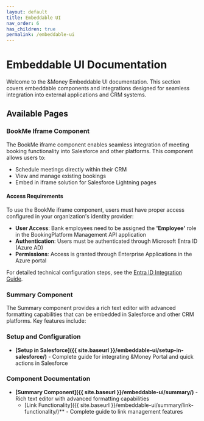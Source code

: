 ```yaml
---
layout: default
title: Embeddable UI
nav_order: 6
has_children: true
permalink: /embeddable-ui
---
```


# Embeddable UI Documentation

Welcome to the &Money Embeddable UI documentation. This section covers embeddable components and integrations designed for seamless integration into external applications and CRM systems.

## Available Pages

### BookMe Iframe Component
The BookMe iframe component enables seamless integration of meeting booking functionality into Salesforce and other platforms. This component allows users to:

- Schedule meetings directly within their CRM
- View and manage existing bookings
- Embed in iframe solution for Salesforce Lightning pages

#### Access Requirements

To use the BookMe iframe component, users must have proper access configured in your organization's identity provider:

- **User Access**: Bank employees need to be assigned the **'Employee'** role in the BookingPlatform Management API application
- **Authentication**: Users must be authenticated through Microsoft Entra ID (Azure AD)
- **Permissions**: Access is granted through Enterprise Applications in the Azure portal

For detailed technical configuration steps, see the [Entra ID Integration Guide](../bookme/entra-integration.md#iframe-access-configuration).

### Summary Component
The Summary component provides a rich text editor with advanced formatting capabilities that can be embedded in Salesforce and other CRM platforms. Key features include:
### Setup and Configuration
- **[Setup in Salesforce]({{ site.baseurl }}/embeddable-ui/setup-in-salesforce/)** - Complete guide for integrating &Money Portal and quick actions in Salesforce

### Component Documentation  
- **[Summary Component]({{ site.baseurl }}/embeddable-ui/summary/)** - Rich text editor with advanced formatting capabilities
  - [Link Functionality]({{ site.baseurl }}/embeddable-ui/summary/link-functionality/)** - Complete guide to link management features
